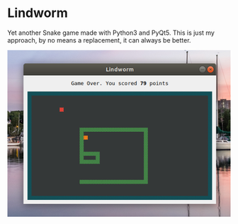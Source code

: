 # Lindworm
Yet another Snake game made with Python3 and PyQt5. This is just my approach, by no means a replacement, it can always be better.

![Screenshot](res/ss.png)
